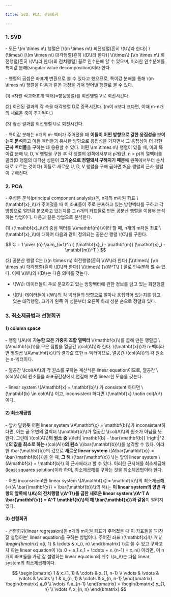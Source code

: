 ```yaml
---

title: SVD, PCA, 선형회귀

---
```



### 1. SVD

\- 모든 \\(m \times n\\) 행렬은 [\\(m \times m\\) 회전행렬(흔히 \\(U\\)라 한다)] \\(\times\\) [\\(m \times n\\) 대각행렬(흔히 \\(D\\)라 한다)] \\(\times\\) [\\(n \times n\\) 회전행렬(흔히 \\(V\\)라 한다)의 전치행렬] 꼴로 인수분해 할 수 있으며, 이러한 인수분해를 특이값 분해(singular value decomposition)이라 한다.

\- 행렬의 곱셉은 좌표계 변환으로 볼 수 있다고 했으므로, 특이값 분해를 통해 \\(m \times n\\) 행렬을 다음과 같은 과정을 거쳐 얻어낸 행렬로 볼 수 있다.

(1) n차원 직교좌표계 벡터(=항등행렬)를 회전행렬 V로 회전시킨다.

(2) 회전된 결과의 각 축을 대각행렬 D로 증폭시킨다. (m이 n보다 크다면, 이때 m-n개의 새로운 축이 추가된다.)

(3) 앞선 결과를 회전행렬 U로 회전시킨다.


\- 특이값 분해는 n개의 m-벡터가 주어졌을 때 **이들이 어떤 방향으로 강한 응집성을 보이는지 분석**하고 이들 벡터들과 유사한 방향으로 응집성을 가지면서 그 응집성이 더 강한 **근사 벡터들**을 구하는 데 응용할 수 있다. 어떤 \\(m \times n\\) 행렬이 있을 때, 이의 특이값 분해 U, D, V 행렬을 구한 후 각 행렬의 왼쪽에서부터 p개(단, n > p)의 열벡터를 골라(D 행렬의 대각선 성분이 **크기순으로 정렬돼서 구해지기 때문**에 왼쪽에서부터 순서대로 고르는 것이다) 이들로 새로운 U, D, V 행렬을 구해 곱하면 처음 행렬의 근사 행렬이 구해진다. 



### 2. PCA

\- 주성분 분석(principal component analysis)은, n개의 m차원 좌표 \\(\mathbf{x}_i\\)가 주어졌을 때 이 좌표들이 주로 분포하고 있는 방향벡터를 구하고 각 방향으로 얼만큼 분포하고 있는지를 그 n개의 좌표들로 만든 공분산 행렬을 이용해 분석하는 방법이다. 다음과 같은 방법으로 분석한다.

(1) \\(\mathbf{x}_i\\)의 중심 벡터를 \\(\mathbf{m}\\)이라 할 때, n개의 m차원 좌표 \\(\mathbf{x}_i\\)에 대하여 다음과 같이 정의되는 공분산 행렬 \\(C\\)를 구한다.

$$ C = 1 \over {n} \sum_{i=1}^n { (\mathbf{x}_i - \mathbf{m}) (\mathbf{x}_i - \mathbf{m})^T } $$


(2) 공분산 행렬 C는 [\\(n \times n\\) 회전행렬(흔히 \\(W\\)라 한다) ]\\(\times\\) [\\(n \times n\\) 대각행렬(흔히 \\(D\\)라 한다)] \\(\times\\) [\\(W^T\\) ] 꼴로 인수분해 할 수 있다. 이때 \\(W\\)와 \\(D\\)는 다음 의미를 갖는다.

- \\(W\\): 데이터들이 주로 분포하고 있는 방향벡터에 관한 정보를 담고 있는 회전행렬

- \\(D\\): 데이터들이 \\(W\\)의 각 벡터들의 방향으로 얼마나 응집되어 있는지를 담고 있는 대각행렬. 크기가 왼쪽 위 성분부터 오른쪽 아래 성분 순으로 정렬돼 있다.



### 3. 최소제곱법과 선형회귀


#### 1) column space

\- 행렬 \\(A\\)에 **가능한 모든 가중치 조합 열벡터** \\(\mathbf{x}\\)를 곱해 만든 행렬곱 \\(A\mathbf{x}\\)을 모은 집합을 열공간 \\(col(A)\\)라 한다. \\(\mathbf{x}\\)가 n-벡터라면 행렬곱 \\(A\mathbf{x}\\)의 결과값 또한 n-벡터이므로, 열공간 \\(col(A)\\)의 각 원소는 n-벡터이다.

\- 열공간 \\(col(A)\\)의 각 원소를 구하는 계산식은 linear equation이므로, 열공간 \\(col(A)\\)의 원소들을 좌표공간상에서 연결해 보면 linear한 모습을 갖는다. 

\- linear system \\(A\mathbf{x} = \mathbf{b}\\) 가 consistent 하다면 \\(\mathbf{b} \in col(A)\\) 이고, inconsistent 하다면 \\(\mathbf{x} \notin col(A)\\) 이다. 


#### 2) 최소제곱법

\- 앞서 말했듯 어떤 linear system \\(A\mathbf{x} = \mathbf{b}\\)가 inconsistent하다면, 이는 곧 우변의 열벡터 \\(\mathbf{b}\\)가 열공간 \\(col(A)\\)의 원소가 아님을 뜻한다. 그런데 \\(col(A)\\)**의 원소 중** \\(\left\| \mathbf{b} - \bar{\mathbf{b}} \right\|^2 \\)**의 값을 최소로 하는** \\(col(A)\\)**의 원소** \\(\bar{\mathbf{b}}\\)를 생각할 수 있다. 이러한 \bar{\mathbf{b}}의 값으로 **새로운 linear system** \\(A\bar{\mathbf{x}} = \bar{\mathbf{b}}\\)을 쓸 때, **그 해** \\(\bar{\mathbf{x}} \\)는 앞의 linear system \\(A\mathbf{x} = \mathbf{b}\\) 의 근사해라고 할 수 있다. 이러한 근사해를 최소제곱해(least squares solution)이라 하며, 최소제곱해를 구하는 것을 최소제곱법이라 한다.

\- 어떤 inconsistent한 linear system \\(A\mathbf{x} = \mathbf{b}\\)의 최소제곱해(=\\(A \bar{\mathbf{x}} = \bar{\mathbf{b}}\\)의 해)는 **이 linear system의 양변 각 항의 앞쪽에 \\(A\\)의 전치행렬 \\(A^T\\)를 곱한 새로운 linear system \\(A^T A \bar{\mathbf{x}} = A^T \mathbf{b}\\)의 해 \bar{\mathbf{x}}와 같음**이 알려져 있다. 


#### 3) 선형회귀

\- 선형회귀(linear regression)은 n개의 m차원 좌표가 주어졌을 때 이 좌표들을 '가장 잘 설명하는' linear equation을 구하는 방법이다. 주어진 좌표 \\(\mathbf{x}_i\\) 가 \\( \begin{bmatrix} x_{i, 1} & \cdots & x_{i, n} \end{bmatrix} \\)로 쓸 수 있고 구하고자 하는 linear equation이 \\(a_0 + a_1 x_1 + \cdots + x_{n-1} = x_n\\) 이라면, 이 n개의 좌표들을 가장 잘 설명하는 linear equation의 계수 \\(a_i\\)는 다음 linear system의 최소제곱해이다.

$$ \begin{bmatrix} 1 & x_{1, 1} & \cdots & x_{1, n-1} \\
\vdots & \vdots & \vdots & \vdots \\
 1 & x_{n, 1} & \cdots & x_{n, n-1} \end{bmatrix} 
 \begin{bmatrix} a_0 \\
 \vdots \\
 a_{n-1} \end{bmatrix} =
 \begin{bmatrix} x_{1, n} \\
 \vdots \\
 x_{n, n} \end{bmatrix}
$$

